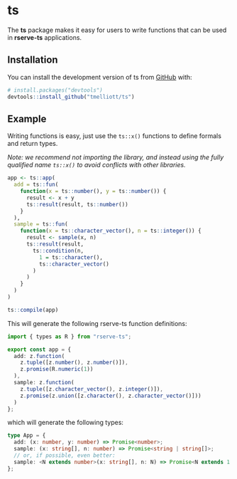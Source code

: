
<!-- README.md is generated from README.Rmd. Please edit that file -->

# ts

<!-- badges: start -->

<!-- badges: end -->

The **ts** package makes it easy for users to write functions that can
be used in **rserve-ts** applications.

## Installation

You can install the development version of ts from
[GitHub](https://github.com/) with:

``` r
# install.packages("devtools")
devtools::install_github("tmelliott/ts")
```

## Example

Writing functions is easy, just use the `ts::x()` functions to define
formals and return types.

*Note: we recommend not importing the library, and instead using the
fully qualified name `ts::x()` to avoid conflicts with other libraries.*

``` r
app <- ts::app(
  add = ts::fun(
    function(x = ts::number(), y = ts::number()) {
      result <- x + y
      ts::result(result, ts::number())
    }
  ),
  sample = ts::fun(
    function(x = ts::character_vector(), n = ts::integer()) {
      result <- sample(x, n)
      ts::result(result,
        ts::condition(n,
          1 = ts::character(),
          ts::character_vector()
        )
      )
    }
  )
)

ts::compile(app)
```

This will generate the following rserve-ts function definitions:

``` typescript
import { types as R } from "rserve-ts";

export const app = {
  add: z.function(
    z.tuple([z.number(), z.number()]),
    z.promise(R.numeric(1))
  ),
  sample: z.function(
    z.tuple([z.character_vector(), z.integer()]),
    z.promise(z.union([z.character(), z.character_vector()]))
  )
};
```

which will generate the following types:

``` typescript
type App = {
  add: (x: number, y: number) => Promise<number>;
  sample: (x: string[], n: number) => Promise<string | string[]>;
  // or, if possible, even better:
  sample: <N extends number>(x: string[], n: N) => Promise<N extends 1 ? string : string[]>;
};
```
